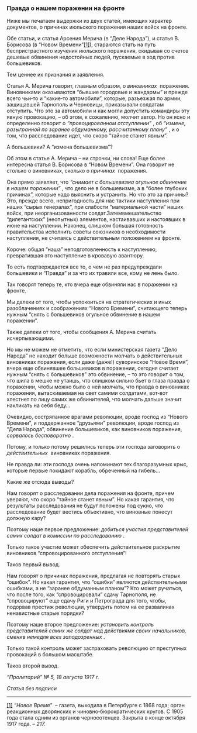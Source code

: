 ### Правда о нашем поражении на фронте

Ниже мы печатаем выдержки из двух статей, имеющих характер документов, о причинах июльского поражения наших войск на фронте.

Обе статьи, и статья Арсения Мерича (в “Деле Народа”), и статья В. Борисова (в “Новом Времени”[[1]](#_ftn1)), стараются стать на путь беспристрастного изучения июльского поражения, скидывая со счетов дешевые обвинения недостойных людей, пускаемые в ход против большевиков.

Тем ценнее их признания и заявления.

Статья А. Мерича говорит, главным образом, о _виновниках_  поражения. Виновниками оказываются “бывшие городовые и жандармы” и прежде всего чьи‑то и “какие‑то автомобили”, которые, разъезжая по армии, защищавшей Тарнополь и Черновицы, приказывали солдатам отступить. Что это за автомобили и как могли допустить командиры эту явную провокацию, – об этом, к сожалению, молчит автор. Но он ясно и определенно говорит о _“провоцированном отступлении”_ , об _“измене, разыгранной по заранее обдуманному, рассчитанному плану”_ , и о том, что расследование идет, что скоро “тайное станет явным”.

А большевики? А “измена большевизма”?

Об этом в статье А. Мерича – ни строчки, ни слова! Еще более интересна статья В. Борисова в “Новом Времени”. Она говорит не столько о виновниках, сколько о _причинах_  поражения.

Она прямо заявляет, что _“снимает с большевизма огульное обвинение в нашем поражении”_ , что дело не в большевизме, а в “более глубоких причинах”, которые надо выяснить и устранить. Но что это за причины? Это, прежде всего, непригодность для нас тактики наступления при наших “сырых генералах”, при слабости “материальной части” наших войск, при неорганизованности солдат.3атемвмешательство “дилетантских” (неопытных) элементов, настаивавших и настоявших в июне на наступлении. Наконец, слишком большая готовность правительства исполнить советы союзников о необходимости наступления, не считаясь с действительным положением на фронте.

Короче: общая “наша” неподготовленность к наступлению, превратившая это наступление в кровавую авантюру.

То есть подтверждается все то, о чем не раз предупреждали большевики и “Правда” и за что их травили все, кому не лень было.

Так говорят теперь те, кто вчера еще обвиняли нас в поражении на фронте.

Мы далеки от того, чтобы успокоиться на стратегических и иных разоблачениях и соображениях “Нового Времени”, считающего теперь нужным “снять с большевиков огульное обвинение в нашем поражении”.

Также далеки от того, чтобы сообщения А. Мерича считать исчерпывающими.

Но мы не можем не отметить, что если министерская газета “Дело Народа” не находит больше возможности молчать о действительных виновниках поражения, если даже (даже!) суворинское “Новое Время”, вчера еще обвинявшее большевиков в поражении, сегодня считает нужным “снять с большевиков” это обвинение, – то это говорит о том, что шила в мешке не утаишь, что слишком сильно бьет в глаза правда о поражении, чтобы можно было о ней молчать, что правда о виновниках поражения, вытаскиваемая на свет самими солдатами, вот‑вот хлестнет по лицу самих же обвинителей, что молчать дальше значит накликать на себя беду…

Очевидно, состряпанное врагами революции, вроде господ из “Нового Времени”, и поддержанное “друзьями” революции, вроде господ из “Дела Народа”, обвинение большевиков, как виновников поражения, _сорвалось бесповоротно_ .

Потому, и только потому решились теперь эти господа заговорить о _действительных_  виновниках поражения.

Не правда ли: эти господа очень напоминают тех благоразумных крыс, которые первые покидают корабль, обреченный на гибель…

Какие же отсюда выводы?

Нам говорят о расследовании дела поражения на фронте, причем уверяют, что скоро “тайное станет явным”. Но какая гарантия, что результаты расследования не будут положены под сукно, что расследование будет вестись объективно, что виновные понесут должную кару?

Поэтому наше первое предложение: _добиться участия представителей самих солдат в комиссии по расследованию_ .

Только такое участие может обеспечить действительное раскрытие виновников “спровоцированного отступления”!

Таков первый вывод.

Нам говорят о причинах поражения, предлагая не повторять старых “ошибок”. Но какая гарантия, что “ошибки” являются действительными ошибками, а не “заранее обдуманным планом”? Кто может ручаться, что после того, как “спровоцировали” сдачу Тарнополя, не “спровоцируют” еще сдачу Риги и Петрограда для того, чтобы, подорвав престиж революции, утвердить потом на ее развалинах ненавистные старые порядки?

Поэтому наше второе предложение: _установить контроль представителей самих же солдат над действиями своих начальников, сменив немедля всех заподозренных_ .

Только такой контроль может застраховать революцию от преступных провокаций в большом масштабе.

Таков второй вывод.

_“Пролетарий” №_ _5, 18 августа 1917_ _г._

_Статья без подписи_

  

---

[[1]](#_ftnref1) _“Новое Время”_  – газета, выходила в Петербурге с 1868 года; орган реакционных дворянских и чиновно‑бюрократических кругов. С 1905 года стала одним из органов черносотенцев. Закрыта в конце октября 1917 года. – _217._